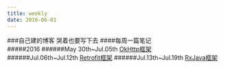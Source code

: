 ```yaml
---
title: weekly
date: 2016-06-01
---
```

###自己建的博客 哭着也要写下去
####每周一篇笔记  
#####2016
######May 30th~Jul.05th [OkHttp框架](http://tufusi.com/2016/06/01/Android%E9%83%A8%E8%90%BD%E6%A0%BC%E4%B9%8BOkHttp%E6%A1%86%E6%9E%B6/)
######Jul.06th~Jul.12th [Retrofit框架](http://tufusi.com/2016/06/02/Android%E9%83%A8%E8%90%BD%E6%A0%BC%E4%B9%8BRetrofit%E6%A1%86%E6%9E%B6/)
######Jul.13th~Jul.19th [RxJava框架](http://tufusi.com/2016/06/07/Android%E9%83%A8%E8%90%BD%E6%A0%BC%E4%B9%8BRxJava%E6%A1%86%E6%9E%B6/)